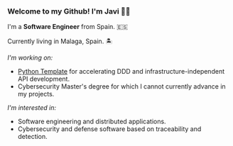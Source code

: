 ### Welcome to my Github! I'm Javi 👋🏻

I'm a **Software Engineer** from Spain. 🇪🇸

Currently living in Malaga, Spain. 🏝

_I'm working on:_

* [Python Template](https://github.com/jparadadev/python-ddd-skeleton) for accelerating DDD and infrastructure-independent API development.
* Cybersecurity Master's degree for which I cannot currently advance in my projects.

_I'm interested in:_

* Software engineering and distributed applications.
* Cybersecurity and defense software based on traceability and detection.
